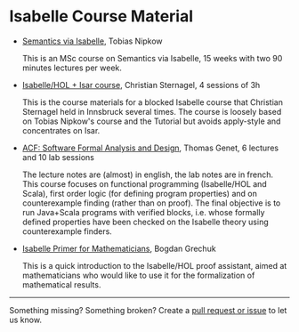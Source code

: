 # Isabelle Course Material

 - [Semantics via Isabelle](https://www21.in.tum.de/teaching/semantics/), Tobias Nipkow
   
   This is an MSc course on Semantics via Isabelle, 15 weeks with two 90 minutes lectures per week.
   
 - [Isabelle/HOL + Isar course](http://cl-informatik.uibk.ac.at/teaching/ss11/eve), Christian Sternagel, 4 sessions of 3h
   
   This is the course materials for a blocked Isabelle course that Christian Sternagel held in Innsbruck several times.
   The course is loosely based on Tobias Nipkow's course and the Tutorial but avoids apply-style and concentrates on Isar.
   
 - [ACF: Software Formal Analysis and Design](http://www.irisa.fr/celtique/genet/ACF/), Thomas Genet, 6 lectures and 10 lab sessions
   <p>
   The lecture notes are (almost) in english, the lab notes are in french.
   This course focuses on functional programming (Isabelle/HOL and Scala),
   first order logic (for defining program properties) and on counterexample finding (rather than on proof).
   The final objective is to run Java+Scala programs with verified blocks,
   i.e. whose formally defined properties have been checked on the Isabelle theory using counterexample finders.
   
 - [Isabelle Primer for Mathematicians](http://dream.inf.ed.ac.uk/projects/isabelle/Isabelle_Primer.pdf), Bogdan Grechuk
   
   This is a quick introduction to the Isabelle/HOL proof assistant,
   aimed at mathematicians who would like to use it for the formalization of mathematical results.


---

Something missing? Something broken? Create a [pull request or issue](https://github.com/isabelle-prover/isabelle-prover.github.io) to let us know.
